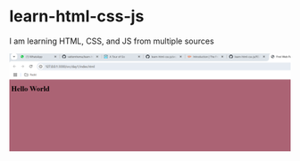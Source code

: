 # learn-html-css-js
I am learning HTML, CSS, and JS from multiple sources


![day1 screen print](./docs/images/day1.png)